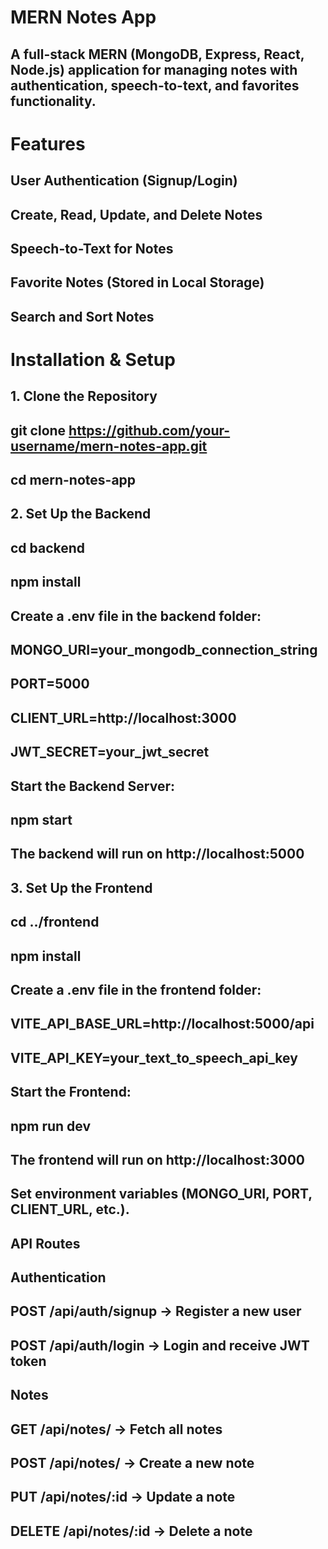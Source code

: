 # MERN Notes App

## A full-stack MERN (MongoDB, Express, React, Node.js) application for managing notes with authentication, speech-to-text, and favorites functionality.

# Features

## User Authentication (Signup/Login)

## Create, Read, Update, and Delete Notes

## Speech-to-Text for Notes

## Favorite Notes (Stored in Local Storage)

## Search and Sort Notes

# Installation & Setup

## 1. Clone the Repository

## git clone https://github.com/your-username/mern-notes-app.git
## cd mern-notes-app

## 2. Set Up the Backend

## cd backend
## npm install

## Create a .env file in the backend folder:

## MONGO_URI=your_mongodb_connection_string
## PORT=5000
## CLIENT_URL=http://localhost:3000
## JWT_SECRET=your_jwt_secret

## Start the Backend Server:

## npm start

## The backend will run on http://localhost:5000

## 3. Set Up the Frontend

## cd ../frontend
## npm install

## Create a .env file in the frontend folder:

## VITE_API_BASE_URL=http://localhost:5000/api
## VITE_API_KEY=your_text_to_speech_api_key

## Start the Frontend:

## npm run dev

## The frontend will run on http://localhost:3000

## Set environment variables (MONGO_URI, PORT, CLIENT_URL, etc.).

## API Routes

## Authentication

## POST /api/auth/signup → Register a new user

## POST /api/auth/login → Login and receive JWT token

## Notes

## GET /api/notes/ → Fetch all notes

## POST /api/notes/ → Create a new note

## PUT /api/notes/:id → Update a note

## DELETE /api/notes/:id → Delete a note

